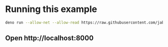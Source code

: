 # Running this example

```sh
deno run --allow-net --allow-read https://raw.githubusercontent.com/jabernardo/rute/0.x/example/basic/app.ts
```

## Open http://localhost:8000

